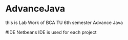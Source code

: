 # AdvanceJava
this is Lab Work of BCA TU 6th semester Advance Java

#IDE
Netbeans IDE is used for each project
